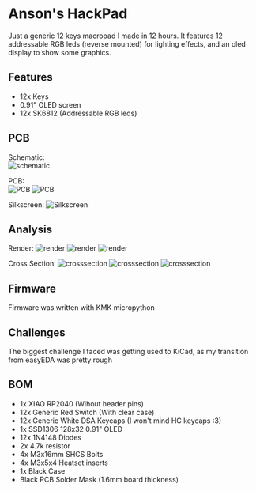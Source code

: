 # Anson's HackPad

Just a generic 12 keys macropad I made in 12 hours. It features 12 addressable RGB leds (reverse mounted) for lighting effects, and an oled display to show some graphics.

## Features

- 12x Keys
- 0.91" OLED screen
- 12x SK6812 (Addressable RGB leds)

## PCB

Schematic:  
<img src=assets/schematic.png alt="schematic"/>

PCB:  
<img src=assets/pcbfront.png alt="PCB"/>
<img src=assets/pcbrear.png alt="PCB"/>

Silkscreen:
<img src=assets/FrontSilkScreen.png alt="Silkscreen"/>


## Analysis

Render:
<img src=assets/1.png alt="render"/>
<img src=assets/2.png alt="render"/>
<img src=assets/3.png alt="render"/>

Cross Section:
<img src=assets/4.png alt="crosssection"/>
<img src=assets/5.png alt="crosssection"/>
<img src=assets/6.png alt="crosssection"/>



## Firmware

Firmware was written with KMK micropython

## Challenges

The biggest challenge I faced was getting used to KiCad, as my transition from easyEDA was pretty rough

## BOM

- 1x XIAO RP2040 (Wihout header pins)
- 12x Generic Red Switch (With clear case)
- 12x Generic White DSA Keycaps (I won't mind HC keycaps :3)
- 1x SSD1306 128x32 0.91" OLED
- 12x 1N4148 Diodes
- 2x 4.7k resistor
- 4x M3x16mm SHCS Bolts
- 4x M3x5x4 Heatset inserts
- 1x Black Case
- Black PCB Solder Mask (1.6mm board thickness)